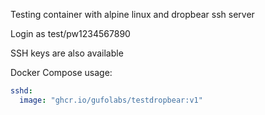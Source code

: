 Testing container with alpine linux and dropbear ssh server

Login as test/pw1234567890

SSH keys are also available

Docker Compose usage:
``` yaml
sshd:
  image: "ghcr.io/gufolabs/testdropbear:v1"
```